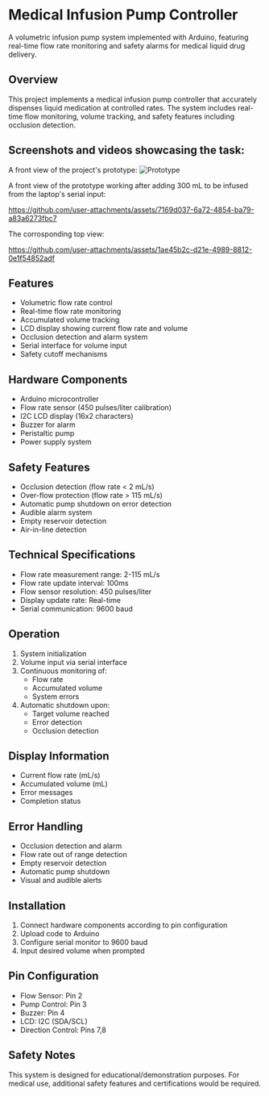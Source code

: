 # Medical Infusion Pump Controller

A volumetric infusion pump system implemented with Arduino, featuring real-time flow rate monitoring and safety alarms for medical liquid drug delivery.

## Overview

This project implements a medical infusion pump controller that accurately dispenses liquid medication at controlled rates. The system includes real-time flow monitoring, volume tracking, and safety features including occlusion detection.

## Screenshots and videos showcasing the task:
A front view of the project's prototype:
![Prototype](https://github.com/user-attachments/assets/2b8e7f68-53ae-418f-a84e-e737b628b433)

A front view of the prototype working after adding 300 mL to be infused from the laptop's serial input:

https://github.com/user-attachments/assets/7169d037-6a72-4854-ba79-a83a6273fbc7

The corrosponding top view:

https://github.com/user-attachments/assets/1ae45b2c-d21e-4989-8812-0e1f54852adf


## Features

- Volumetric flow rate control
- Real-time flow rate monitoring
- Accumulated volume tracking
- LCD display showing current flow rate and volume
- Occlusion detection and alarm system
- Serial interface for volume input
- Safety cutoff mechanisms

## Hardware Components

- Arduino microcontroller
- Flow rate sensor (450 pulses/liter calibration)
- I2C LCD display (16x2 characters)
- Buzzer for alarm
- Peristaltic pump
- Power supply system

## Safety Features

- Occlusion detection (flow rate < 2 mL/s)
- Over-flow protection (flow rate > 115 mL/s)
- Automatic pump shutdown on error detection
- Audible alarm system
- Empty reservoir detection
- Air-in-line detection

## Technical Specifications

- Flow rate measurement range: 2-115 mL/s
- Flow rate update interval: 100ms
- Flow sensor resolution: 450 pulses/liter
- Display update rate: Real-time
- Serial communication: 9600 baud

## Operation

1. System initialization
2. Volume input via serial interface
3. Continuous monitoring of:
   - Flow rate
   - Accumulated volume
   - System errors
4. Automatic shutdown upon:
   - Target volume reached
   - Error detection
   - Occlusion detection

## Display Information

- Current flow rate (mL/s)
- Accumulated volume (mL)
- Error messages
- Completion status

## Error Handling

- Occlusion detection and alarm
- Flow rate out of range detection
- Empty reservoir detection
- Automatic pump shutdown
- Visual and audible alerts

## Installation

1. Connect hardware components according to pin configuration
2. Upload code to Arduino
3. Configure serial monitor to 9600 baud
4. Input desired volume when prompted

## Pin Configuration

- Flow Sensor: Pin 2
- Pump Control: Pin 3
- Buzzer: Pin 4
- LCD: I2C (SDA/SCL)
- Direction Control: Pins 7,8

## Safety Notes

This system is designed for educational/demonstration purposes. For medical use, additional safety features and certifications would be required.
